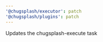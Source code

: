 ```yaml
---
'@chugsplash/executor': patch
'@chugsplash/plugins': patch
---
```


Updates the chugsplash-execute task
